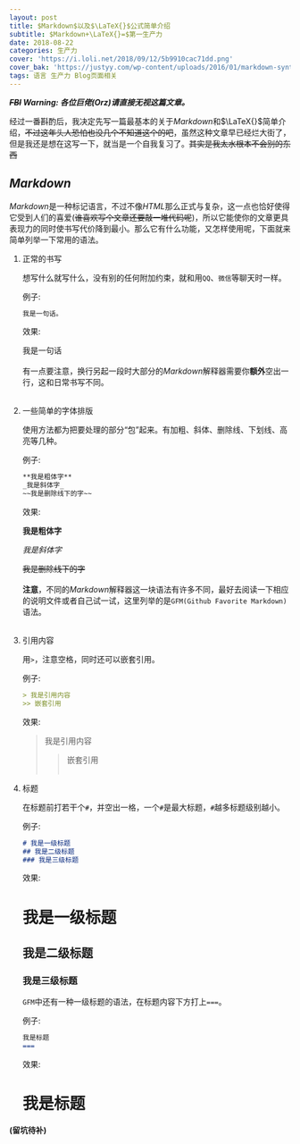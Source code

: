 ```yaml
---
layout: post
title: $Markdown$以及$\LaTeX{}$公式简单介绍
subtitle: $Markdown+\LaTeX{}=$第一生产力
date: 2018-08-22
categories: 生产力
cover: 'https://i.loli.net/2018/09/12/5b9910cac71dd.png'
cover_bak: 'https://justyy.com/wp-content/uploads/2016/01/markdown-syntax-language.png'
tags: 语言 生产力 Blog页面相关
---
```


___~~FBI~~ Warning: 各位巨佬(Orz)请直接无视这篇文章。___

经过一番斟酌后，我决定先写一篇最基本的关于$Markdown$和$\LaTeX{}$简单介绍，~~不过这年头人恐怕也没几个不知道这个的吧~~，虽然这种文章早已经烂大街了，但是我还是想在这写一下，就当是一个自我复习了。~~其实是我太水根本不会别的东西~~

## $Markdown$

$Markdown$是一种标记语言，不过不像$HTML$那么正式与复杂，这一点也恰好使得它受到人们的喜爱(~~谁喜欢写个文章还要敲一堆代码呢~~)，所以它能使你的文章更具表现力的同时使书写代价降到最小。那么它有什么功能，又怎样使用呢，下面就来简单列举一下常用的语法。

1. 正常的书写

    想写什么就写什么，没有别的任何附加约束，就和用`QQ`、`微信`等聊天时一样。
    
    例子:
    ```Markdown
    我是一句话。
    ```
    
    效果:
    
    我是一句话
    <br><br>
    有一点要注意，换行另起一段时大部分的$Markdown$解释器需要你**额外**空出一行，这和日常书写不同。
    <br><br>
2. 一些简单的字体排版

    使用方法都为把要处理的部分“包”起来。有加粗、斜体、删除线、下划线、高亮等几种。

    例子:
    ```Markdown
    **我是粗体字**
    _我是斜体字_
    ~~我是删除线下的字~~
    ```
    
    效果:
    
    **我是粗体字**
    
    _我是斜体字_
    
    ~~我是删除线下的字~~
    <br><br>
    **注意**，不同的$Markdown$解释器这一块语法有许多不同，最好去阅读一下相应的说明文件或者自己试一试，这里列举的是`GFM(Github Favorite Markdown)`语法。
    <br><br>
3. 引用内容

    用`>`，注意空格，同时还可以嵌套引用。
    
    例子:
    ```Markdown
    > 我是引用内容
    >> 嵌套引用
    ```
    效果:
    
    > 我是引用内容
    >> 嵌套引用
    <br><br>
4. 标题

    在标题前打若干个`#`，并空出一格，一个`#`是最大标题，`#`越多标题级别越小。
    
    例子:
    ```Markdown
    # 我是一级标题
    ## 我是二级标题
    ### 我是三级标题
    ```
    
    效果:
    
    <h1>我是一级标题</h1>
    
    <h2>我是二级标题</h2>
    
    <h3>我是三级标题</h3>
    
    `GFM`中还有一种一级标题的语法，在标题内容下方打上`===`。
    
    例子:
    ```Markdown
    我是标题
    ===
    ```
    
    效果:
    
    <h1>我是标题</h1>
    
 **(留坑待补)**
